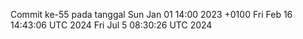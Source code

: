 Commit ke-55 pada tanggal Sun Jan 01 14:00 2023 +0100
Fri Feb 16 14:43:06 UTC 2024
Fri Jul  5 08:30:26 UTC 2024
